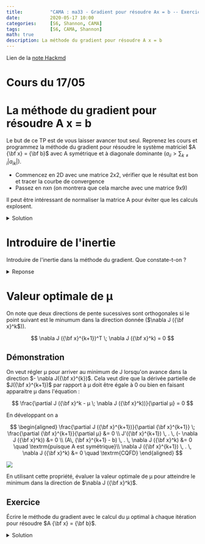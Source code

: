 ```yaml
---
title:          "CAMA : ma33 - Gradient pour résoudre Ax = b -- Exercice"
date:           2020-05-17 10:00
categories:     [S6, Shannon, CAMA]
tags:           [S6, CAMA, Shannon]
math: true
description: La méthode du gradient pour résoudre A x = b
---
```

Lien de la [note Hackmd](https://hackmd.io/@lemasymasa/B1XUcypyD)
# Cours du 17/05

# La méthode du gradient pour résoudre A x = b

Le but de ce TP est de vous laisser avancer tout seul. Reprenez les cours et programmez la méthode du gradient
pour résoudre le système matriciel $A {\bf x} = {\bf b}$ avec A symétrique et à diagonale dominante
($a_{ii} > \sum_{k \ne i} |a_{ik}|$).

* Commencez en 2D avec une matrice 2x2, vérifier que le résultat est bon et tracer la courbe de convergence
* Passez en nxn (on montrera que cela marche avec une matrice 9x9)

Il peut être intéressant de normaliser la matrice A pour éviter que les calculs explosent.

<details markdown="1">
<summary>Solution</summary>

## 2x2
~~~ python
# plein de copier coller du cours

import numpy as np
import scipy.linalg as lin
import matplotlib.pylab as plt
import plotly.offline as py
import plotly.graph_objects as go

%matplotlib inline
%config InlineBackend.figure_format = 'retina'

np.set_printoptions(precision=3, linewidth=150, suppress=True)
plt.style.use(['seaborn-whitegrid','data/cours.mplstyle'])
~~~
~~~ python
N = 2

A = np.random.randint(-10, 10, size=(N,N))
A = A * 1.0                                            # pour passer en reels
A[np.diag_indices(N)] = 0.1 + np.abs(A).sum(axis=0)    # diag dominante
A = A + A.T                                            # symétrique
A = A / np.abs(A).sum(axis=0).mean()
b = np.random.randint(-10,10,size=(N))
print(A, "\n\n", b)
~~~
~~~
[[1.037 0.184]
 [0.184 0.596]] 

 [7 2]
~~~
~~~ python
def grad_J(x):
    return A@x - b
~~~
~~~ python
def minimum_J(start_value, µ=0.1, e = 0.001):
    x = [np.array(start_value)]
    while True:
        x.append(x[-1] - µ * grad_J(x[-1]))
        if np.square(x[-1] - x[-2]).sum() < e**2:
            break
        # la suite n'est que des tests pour se protéger
        if np.square(x[-1] - x[-2]).sum() > 1E9:  # au cas où on diverge
            print("DIVERGE")
            break
        if len(x) > 1000:  # c'est trop long, je crains la boucle infinie
            print('Trop long, boucle infinie ?')
            break
    return np.array(x)

x = minimum_J(np.zeros(N))
~~~
~~~ python
x[-1] - lin.solve(A, b)
~~~
~~~
array([-0.007,  0.016])
~~~
~~~ python
plt.plot(x[:,0], x[:,1], 'x:')
~~~
![](https://i.imgur.com/S5fK3Je.png)

## nxn
~~~ python
np.abs(A)
~~~
~~~
array([[1.037, 0.184],
       [0.184, 0.596]])
~~~
~~~ python
N = 9

A = np.random.randint(-10, 10, size=(N,N))
A = A * 1.0                                            # pour passer en reels
A[np.diag_indices(N)] = 0.1 + np.abs(A).sum(axis=0)    # diag dominante
A = A + A.T                                            # symétrique
A = A / np.abs(A).sum(axis=0).mean()
b = np.random.randint(-10,10,size=(N))
~~~
~~~ python
x = minimum_J(np.zeros(N))
~~~
~~~ python
x[-1] - lin.solve(A, b)
~~~
~~~
array([ 0.   , -0.006,  0.001,  0.006,  0.017,  0.008, -0.   ,  0.014,  0.004])
~~~
~~~ python
print("Converge en %d itérations" % len(x))
x
~~~
~~~
Converge en 178 itérations
~~~
~~~
array([[  0.   ,   0.   ,   0.   , ...,   0.   ,   0.   ,   0.   ],
       [  0.3  ,  -0.2  ,   0.   , ...,   0.8  ,  -0.6  ,  -0.4  ],
       [  0.576,  -0.396,  -0.001, ...,   1.548,  -1.176,  -0.783],
       ...,
       [  3.088,  -4.714,   0.223, ...,  13.007, -14.827,  -9.853],
       [  3.088,  -4.714,   0.223, ...,  13.007, -14.827,  -9.853],
       [  3.088,  -4.714,   0.223, ...,  13.007, -14.828,  -9.854]])
~~~
</details>

# Introduire de l'inertie

Introduire de l'inertie dans la méthode du gradient. Que constate-t-on ?

<details markdown="1">
<summary>Reponse</summary>

Ajouter de l'inertie dans une méthode itérative veut dire qu'on avance moins vite vers le point suivant : 
~~~ python
x_next = ...
x = w * x_next + (1 - w) * x
~~~
avec `w` qui représente la force d'avancée (ou l'inverse du poids de l'inertie).
Dans le cas de la méthode du gradient cela donne : 
~~~ python
x_next = x - |µ| grad_J(x)
x = w * x_next + (1 - w) * x
~~~
ce qui se développe ainsi : 
~~~ python
x = w * (x - |µ| grad_J(x)) + (1 - w) x
~~~
ou
~~~ python
x = x - w * |µ| grad_J(x)
~~~
On voit donc qu'ajouter de l'inertie ne fait que modifier le paramètre µ qui justement sert à avancer plus ou moins vite. µ est déjà une sorte d'inertie.

Donc cela ne change pas la méthode et cela n'amméliore pas l'algorithme.
</details>

# Valeur optimale de µ

On note que deux directions de pente sucessives sont orthogonales si le point suivant est le minumum dans
la direction donnée ($\nabla J ({\bf x}^k$)).

$$
\nabla J ({\bf x}^{k+1})^T \; \nabla J ({\bf x}^k) = 0
$$

## Démonstration 
On veut régler µ pour arriver au minimum de J lorsqu'on avance dans la direction $- \nabla J({\bf x}^{k})$.
Cela veut dire que la dérivée partielle de $J({\bf x}^{k+1})$ par rapport à µ doit être
égale à 0 ou bien en faisant apparaitre µ dans l'équation :

$$
\frac{\partial J ({\bf x}^k - µ \; \nabla J ({\bf x}^k))}{\partial µ} = 0
$$

En développant on a

$$
\begin{aligned}
\frac{\partial J ({\bf x}^{k+1})}{\partial {\bf x}^{k+1}} \; \frac{\partial {\bf x}^{k+1}}{\partial µ} &= 0 \\
J'({\bf x}^{k+1}) \, . \, (- \nabla J ({\bf x}^k)) &= 0 \\
(A\, {\bf x}^{k+1}  - b) \, . \, \nabla J ({\bf x}^k) &= 0 \quad \textrm{puisque A est symétrique}\\
\nabla J ({\bf x}^{k+1})  \, . \, \nabla J ({\bf x}^k) &= 0 \quad \textrm{CQFD}
\end{aligned}
$$

![](https://i.imgur.com/yxvHNX9.png)

En utilisant cette propriété, évaluer la valeur optimale de µ pour atteindre le minimum dans la direction de
$\nabla J ({\bf x}^k)$.

## Exercice
Écrire le méthode du gradient avec le calcul du µ optimal à chaque itération pour résoudre $A {\bf x} = {\bf b}$.

<details markdown="1">
<summary>Solution</summary>
On reprend l'avant-dernière ligne de la démonstration et on remplace $\bf x^{k+1}$ par $\bf x^{k} -\mu\nabla J(\bf x^k)$:

$$
\begin{aligned}
(A(\bf x^k - \mu\nabla J(\bf x^k)) -b)\cdot\nabla J(\bf x^k) &= 0\\
(A\bf x^k -b - \mu A\nabla J(\bf x^k))\cdot\nabla J(\bf x^k) &= 0\\
(A\bf x^k -b)\cdot\nabla J(\bf x^k) - \mu A\nabla J(\bf x^k)) -b\cdot\nabla J(\bf x^k) &= 0\\
\mu &= \frac{\nabla J(\bf x^k)\cdot\nabla J(\bf x^k)}{A\nabla J(\bf x^k)\cdot\nabla J(\bf x^k)}
\end{aligned}
$$

~~~ python
def minimum_J(start_value, e = 0.001):
    x = [np.array(start_value)]
    while True:
        gradJ = grad_J(x[-1])
        µ = np.dot(gradJ, gradJ) / np.dot(A @ gradJ, gradJ)
        x.append(x[-1] - µ * grad_J(x[-1]))
        if np.square(x[-1] - x[-2]).sum() < e**2:
            break
        # la suite n'est que des tests pour se protéger
        if np.square(x[-1] - x[-2]).sum() > 1E9:  # au cas où on diverge
            print("DIVERGE")
            break
        if len(x) > 1000:  # c'est trop long, je crains la boucle infinie
            print('Trop long, boucle infinie ?')
            break
    return np.array(x)
~~~
~~~ python
x = minimum_J(np.zeros(N))
x[-1] - lin.solve(A, b)
~~~
~~~
array([-0., -0.,  0., -0.,  0.,  0.,  0.,  0., -0.])
~~~
~~~ python
print("Converge en %d itérations" % len(x))
x
~~~
~~~
Converge en 14 itérations
~~~
~~~
array([[  0.   ,   0.   ,   0.   ,   0.   ,   0.   ,   0.   ,   0.   ,   0.   ,   0.   ],
       [  5.295,  -3.53 ,   0.   , -15.884,  -8.824,  -1.765,  14.119, -10.589,  -7.06 ],
       [  3.488,  -5.355,  -0.197, -12.432, -13.603,  -3.608,  12.295, -13.31 ,  -8.402],
       [  3.085,  -4.72 ,   0.257, -14.479, -14.586,  -3.802,  12.956, -14.127,  -9.531],
       [  3.128,  -4.877,   0.194, -13.924, -15.279,  -4.164,  12.973, -14.572,  -9.669],
       [  3.076,  -4.743,   0.232, -14.255, -15.457,  -4.161,  13.   , -14.712,  -9.837],
       [  3.091,  -4.75 ,   0.226, -14.166, -15.569,  -4.242,  13.013, -14.786,  -9.842],
       [  3.083,  -4.72 ,   0.226, -14.224, -15.6  ,  -4.239,  13.009, -14.815,  -9.863],
       [  3.087,  -4.718,   0.225, -14.208, -15.618,  -4.257,  13.011, -14.829,  -9.859],
       [  3.086,  -4.711,   0.224, -14.22 , -15.623,  -4.256,  13.008, -14.836,  -9.861],
       [  3.087,  -4.71 ,   0.223, -14.217, -15.627,  -4.26 ,  13.009, -14.839,  -9.859],
       [  3.087,  -4.708,   0.223, -14.219, -15.627,  -4.26 ,  13.008, -14.84 ,  -9.859],
       [  3.087,  -4.708,   0.222, -14.219, -15.628,  -4.261,  13.008, -14.841,  -9.858],
       [  3.087,  -4.708,   0.222, -14.219, -15.628,  -4.261,  13.007, -14.841,  -9.858]])
~~~
</details>